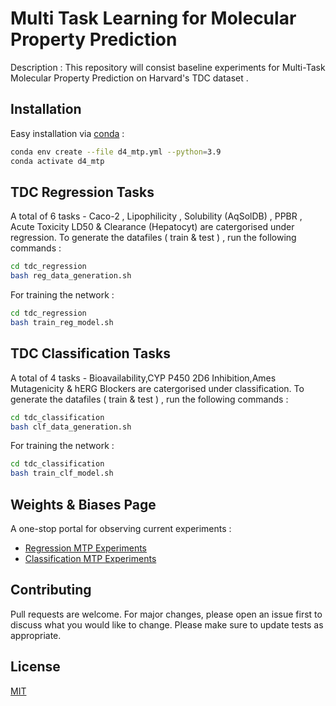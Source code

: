 # Multi Task Learning for Molecular Property Prediction

Description : This repository will consist baseline experiments for Multi-Task Molecular Property Prediction on Harvard's TDC dataset . 

## Installation
Easy installation via [conda](https://www.anaconda.com/) : 
```bash
conda env create --file d4_mtp.yml --python=3.9
conda activate d4_mtp
```
## TDC Regression Tasks 
A total of 6 tasks - Caco-2 , Lipophilicity , Solubility (AqSolDB) , PPBR , Acute Toxicity LD50 & Clearance (Hepatocyt) are catergorised under regression. To generate the datafiles ( train & test ) , run the following commands : 
```bash
cd tdc_regression
bash reg_data_generation.sh 
```
For training the network : 
```bash
cd tdc_regression
bash train_reg_model.sh 
```

## TDC Classification Tasks 
A total of 4 tasks - Bioavailability,CYP P450 2D6 Inhibition,Ames Mutagenicity & hERG Blockers  are catergorised under classification. To generate the datafiles ( train & test ) , run the following commands : 
```bash
cd tdc_classification
bash clf_data_generation.sh 
```
For training the network : 
```bash
cd tdc_classification
bash train_clf_model.sh 
```

## Weights & Biases Page 
A one-stop portal for observing current experiments : 
* [ Regression MTP Experiments ](https://wandb.ai/amber1121/[CLF]%20D4%20Molecular%20Property%20Prediction?workspace=user-amber1121) 
* [ Classification MTP Experiments ](https://wandb.ai/amber1121/[C]%20D4%20Molecular%20Property%20Prediction?workspace=user-amber1121) 

## Contributing
Pull requests are welcome. For major changes, please open an issue first to discuss what you would like to change.
Please make sure to update tests as appropriate.

## License
[MIT](https://choosealicense.com/licenses/mit/)


